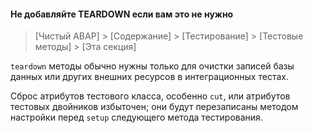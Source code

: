 #### Не добавляйте TEARDOWN если вам это не нужно

> [Чистый ABAP] > [Содержание] > [Тестирование] > [Тестовые методы] > [Эта секция]

`teardown` методы обычно нужны только для очистки записей базы данных или других внешних ресурсов в интеграционных тестах. 

Сброс атрибутов тестового класса, особенно `cut`, или атрибутов тестовых двойников избыточен;
они будут перезаписаны методом настройки перед `setup` следующего метода тестирования.
